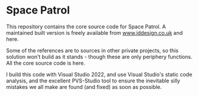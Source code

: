 # Space Patrol

This repository contains the core source code for Space Patrol. A maintained built version is freely available from www.jddesign.co.uk and here.

Some of the references are to sources in other private projects, so this solution won't build as it stands - though these are only periphery functions. All the core source code is here.

I build this code with Visual Studio 2022, and use Visual Studio's static code analysis, and the excellent PVS-Studio tool to ensure the inevitable silly mistakes we all make are found (and fixed) as soon as possible.